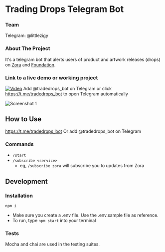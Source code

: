 # Trading Drops Telegram Bot
### Team
Telegram: @littlezigy

### About The Project
It's a telegram bot that alerts users of product and artwork releases (drops) on [Zora](https://ourzora.com/) and [Foundation](https://foundation.app/).

### Link to a live demo or working project

[![Video](https://img.youtube.com/vi/-4K-OTvkvtc/0.jpg)](https://www.youtube.com/watch?v=-4K-OTvkvtc)
Add @tradedrops_bot on Telegram or click https://t.me/tradedrops_bot to open Telegram automatically

![Screenshot 1](https://raw.githubusercontent.com/littlezigy/traddropbot/main/docResources/images/Screenshot_2020-10-30-20-30-23-696_org.telegram.messenger.jpg)

## How to Use
https://t.me/tradedrops_bot
Or add @tradedrops_bot on Telegram

### Commands
- `/start`
- `/subscribe <service>`
    - eg, `/subscribe zora` will subscribe you to updates from Zora


## Development
### Installation
```
npm i
```

- Make sure you create a .env file. Use the .env.sample file as reference.
- To run, type `npm start` into your terminal

### Tests
Mocha and chai are used in the testing suites.
